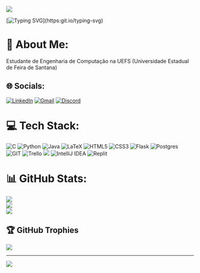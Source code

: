 <img src="https://capsule-render.vercel.app/api?type=waving&color=19175F&height=125&section=header"/>

[![Typing SVG](https://readme-typing-svg.herokuapp.com/?color=89CFF0&size=35&center=true&vCenter=true&width=1000&lines=Bem+vindo+ao+GitHub+do+Valmas!;)](https:git.io/typing-svg)

# 💫 About Me:
Estudante de Engenharia de Computação na UEFS (Universidade Estadual de Feira de Santana)<br>


## 🌐 Socials:
[![LinkedIn](https://img.shields.io/badge/linkedin-%230077B5.svg?style=for-the-badge&logo=linkedin&logoColor=white)](https://linkedin.com/in/https://www.linkedin.com/in/valmir-filho-2880bb259/) 
[![Gmail](https://img.shields.io/badge/Gmail-D14836?style=for-the-badge&logo=gmail&logoColor=white)](vanogueira@ecomp.uefs.br)
[![Discord](https://img.shields.io/badge/Discord-%235865F2.svg?style=for-the-badge&logo=discord&logoColor=white)](https://discord.com/users/805991275689279488)
# 💻 Tech Stack:
![C](https://img.shields.io/badge/c-%2300599C.svg?style=for-the-badge&logo=c&logoColor=white) ![Python](https://img.shields.io/badge/python-3670A0?style=for-the-badge&logo=python&logoColor=ffdd54) ![Java](https://img.shields.io/badge/java-%23ED8B00.svg?style=for-the-badge&logo=java&logoColor=white) ![LaTeX](https://img.shields.io/badge/latex-%23008080.svg?style=for-the-badge&logo=latex&logoColor=white) ![HTML5](https://img.shields.io/badge/html5-%23E34F26.svg?style=for-the-badge&logo=html5&logoColor=white) ![CSS3](https://img.shields.io/badge/css3-%231572B6.svg?style=for-the-badge&logo=css3&logoColor=white) ![Flask](https://img.shields.io/badge/flask-%23000.svg?style=for-the-badge&logo=flask&logoColor=white) ![Postgres](https://img.shields.io/badge/postgres-%23316192.svg?style=for-the-badge&logo=postgresql&logoColor=white) ![GIT](https://img.shields.io/badge/Git-fc6d26?style=for-the-badge&logo=git&logoColor=white) ![Trello](https://img.shields.io/badge/Trello-%23026AA7.svg?style=for-the-badge&logo=Trello&logoColor=white) <img src="https://img.shields.io/badge/Visual%20Studio%20Code-0078d7.svg?style=for-the-badge&logo=visual-studio-code&logoColor=white" /> ![IntelliJ IDEA](https://img.shields.io/badge/IntelliJIDEA-000000.svg?style=for-the-badge&logo=intellij-idea&logoColor=white) ![Replit](https://img.shields.io/badge/Replit-DD1200?style=for-the-badge&logo=Replit&logoColor=white)
# 📊 GitHub Stats:
![](https://github-readme-stats.vercel.app/api?username=ValmirNogFilho&theme=blueberry&hide_border=false&include_all_commits=false&count_private=false)<br/>
![](https://github-readme-streak-stats.herokuapp.com/?user=ValmirNogFilho&theme=blueberry&hide_border=false)<br/>
![](https://github-readme-stats.vercel.app/api/top-langs/?username=ValmirNogFilho&theme=blueberry&hide_border=false&include_all_commits=false&count_private=false&layout=compact)

## 🏆 GitHub Trophies
![](https://github-profile-trophy.vercel.app/?username=ValmirNogFilho&theme=nord&no-frame=false&no-bg=true&margin-w=4)

---
[![](https://visitcount.itsvg.in/api?id=ValmirNogFilho&icon=2&color=1)](https://visitcount.itsvg.in)

<!-- Proudly created with GPRM ( https://gprm.itsvg.in ) -->
